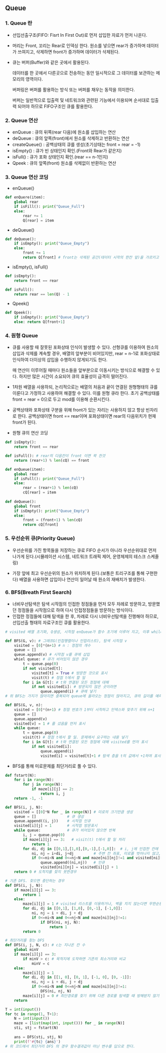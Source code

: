 ## Queue

### 1. Queue 란

- 선입선출구조(FIFO: Fisrt In First Out)로 먼저 삽입한 자료가 먼저 나온다.
- 머리는 Front, 꼬리는 Rear로 인덱싱 한다. 원소를 넣으면 rear가 증가하며 데이터가 쓰여지고, 삭제하면 front가 증가하며 데이터가 삭제된다.

- 큐는 버퍼(Buffer)와 같은 곳에서 활용된다.

  데이터를 한 곳에서 다른곳으로 전송하는 동안 일시적으로 그 데이터를 보관하는 메모리의 영역이다.

  버퍼링은 버퍼를 활용하는 방식 또는 버퍼를 채우는 동작을 의미한다.

  버퍼는 일반적으로 입출력 및 네트워크와 관련된 기능에서 이용되며 순서대로 입출력 되어야 하므로 FIFO구조인 큐를 활용한다.



### 2. Queue 연산

- enQueue : 큐의 뒤쪽(rear 다음)에 원소를 삽입하는 연산
- deQueue : 큐의 앞쪽(front)에서 원소를 삭제하고 반환하는 연산
- createQueue() : 공백상태의 큐를 생성(초기상태는 front = rear = -1)
- isEmpty() : 큐가 빈 상태인지 확인.(Front와 Rear가 같은지)
- isFull() : 큐가 포화 상태인지 확인.(rear == n-1인지)
- Qpeek : 큐의 앞쪽(front) 원소를 삭제없이 반환하는 연산



### 3. Queue 연산 코딩

- enQueue()

```python
def enQuere(item):
    global rear
    if isFill(): print("Queue_Full")
    else:
        rear += 1
        Q[rear] = item
```

- deQueue()

```python
def deQueue():
    if isEmpty(): print("Queue_Empty")
    else:
        front += 1
        return Q[front] # front는 삭제된 공간(데이터 시작의 한칸 앞)을 가르키고 있음에 주의
```

- isEmpty(), isFull()

```python
def isEmpty():
    return front == rear

def isFull():
    return rear == len(Q) - 1
```

- Qpeek()

```python
def Qpeek():
    if isEmpty(): print("Queue_Empty")
    else: return Q[front+1]
```



### 4. 원형 Queue

- 큐를 사용할 때 잘못된 포화상태 인식이 발생할 수 있다. 선형큐를 이용하여 원소의 삽입과 삭제를 계속할 경우, 배열의 앞부분이 비어있지만, rear = n-1로 포화상태로 인식하여 더이상의 삽입을 수행하지 않게되기도 한다.

  매 연산이 이루어질 때마다 원소들을 앞부분으로 이동시키는 방식으로 해결할 수 있다. 하지만 많은 시간이 소요되어 큐의 효율성이 급격히 떨어진다.



-  1차원 배열을 사용하되, 논리적으로는 배열의 처음과 끝이 연결된 원형형태의 큐를 이룬다고 가정하고 사용하여 해결할 수 있다. 이를 원형 큐라 한다. 초기 공백상태를 front = rear = 0으로 두고 mod를 이용해 순환시킨다.
- 공백상태와 포화상태 구분을 위해 front가 있는 자리는 사용하지 않고 항상 빈자리로 한다. 공백상태이면 front == rear이며 포화상태이면 rear의 다음위치가 현재 front가 된다.

- 원형 큐의 연산 코딩

```python
def isEmpty():
    return front == rear

def isFull(): # rear의 다음칸이 front 이면 꽉 찬것
    return (rear+1) % len(cQ) == front

def enQueue(item):
    global rear
    if isFull(): print("Queue_Full")
    else:
        rear = (rear+1) % len(cQ)
        cQ[rear] = item
        
def deQueue():
    global front
    if isEmpty(): print("Queue_Empty")
    else:
        front = (front+1) % len(cQ)
        return cQ[front]
```



### 5. 우선순위 큐(Priority Queue)

- 우선순위를 가진 항목들을 저장하는 큐로 FIFO 순서가 아니라 우선순위대로 먼저 나가게 된다.(시뮬레이션 시스템, 네트워크 트래픽 제어, 운영체제의 테스크 스케줄링)

- 가장 앞에 최고 우선순위의 원소가 위치하게 된다.(보통은 트리구조를 통해 구현한다) 배열을 사용하면 삽입이나 연산이 일어날 때 원소의 재배치가 발생한다.



### 6. BFS(Breath First Search)

- 너비우선탐색은 탐색 시작점의 인접한 정점들을 먼저 모두 차례로 방문하고, 방문했던 정점들을 시작점으로 하여 다시 인접정점들을 방문하는 방식이다.
- 인접한 정점들에 대해 탐색을 한 후, 차례로 다시 너비우선탐색을 진행해야 하므로, 선입선출 형태의 자료구조인 큐를 활용한다.

```python
# visited 배열 초기화, Q생성, 시작점 enQueue가 함수 초기에 이루어 지고, 이후 while문에 의해 탐색이 이루어 진다.

def BFS(G, v): # 그래프G(인접행렬이나 인접리스트), 탐색 시작점 v
    visited = [0]*(n+1) # n : 정점의 개수
    queue = []
    queue.append(v) # 시작점 v를 큐에 삽입
    whiel queue: # 큐가 비어있지 않은 경우
        t = queue.pop(0)
        if not visited[t]:
            visited[t] = True # 방문한 것으로 표시
            visit(t) # 정점 t에서 할 일
        for i in G[t]: # t와 연결된 모든 정점에 대해
            if not visited[i]: # 방문되지 않은 곳이라면
                queue.append(i) # 큐에 넣기
# 위 BFS는 가지가 많아지면 중복되어 queue에 올라오는 정점이 많아지고, 큐의 길이를 예측하기 어렵다.

def BFS(G, v, n):
    visited = [0]*(n+1) # 정점 번호가 1부터 시작하고 인덱스와 맞추기 위해 n+1
    queue = []
    queue.append(v)
    visited[v] = 1 # 줄 섰음을 먼저 표시
    while queue:
        t = queue.pop(0)
        visit(t) # 정점 t에서 할 일. 문제에서 요구하는 내용 넣기
        for i in G[t]: # t와 연결된 모든 정점에 대해 visited를 먼저 표시
            if not visited[i]:
                queue.append(i)
                visited[i] = visited[t]+1 # 탐색 층을 t의 값에서 +1하여 표시
```



- BFS를 통해 미로문제를 최단거리로 풀 수 있다.

```python
def fstart(N):
    for i in range(N):
        for j in range(N):
            if maze[i][j] == 2:
                return i, j
    return -1, -1

def BFS(i, j, N):
    visited = [[0]*N for _ in range(N)] # 미로의 크기만큼 생성
    queue = []              # 큐 생성
    queue.append((i, j))    # 시작점 인큐
    visited[i][j] = 1       # 시작점 방문표시
    while queue:            # 큐가 비어있지 않으면 반복
        i, j = queue.pop(0)
        if maze[i][j] == 3:   # visit(t) t에서 할 일 처리
            return 1
        for di, dj in [[0,1],[1,0],[0,-1],[-1,0]]:  # i, j에 인접한 칸에 대해
            ni, nj = i+di, j+dj         # 주변 칸 좌표, 미로를 벗어나지 않고, 인접(벽이 아님)
            if 0<=ni<N and 0<=nj<N and maze[ni][nj]!=1 and visited[ni][nj] ==0:
                queue.append((ni,nj))   # 인큐
                visited[ni][nj] = visited[i][j] + 1
    return 0 # 도착지를 찾지 못한경우

# 기존 DFS. 찾으면 중단하는 경우
def DFS(i, j, N):
    if maze[i][j] == 3:
        return 1
    else:
        maze[i][j] = 1 # visited 리스트를 이용하거나, 벽을 치지 않는다면 무한순환에 빠질 수 있다.
        for di, dj in [[0,1], [1,0], [0,-1], [-1,0]]:
            ni, nj = i + di, j + dj
            if 0<=ni<N and 0<=nj<N and maze[ni][nj]!=1:
                if DFS(ni, nj, N):
                    return 1
        return 0

# 최단거리를 찾는 DFS
def DFS(i, j, N, c): # c는 지나온 칸 수
    global minV
    if maze[i][j] == 3:
        if minV > c: # 목적지에 도착하면 기존의 최소거리와 비교
            minV = c
    else:
        maze[i][j] = 1
        for di, dj in [[1, 0], [0, 1], [-1, 0], [0, -1]]:
            ni, nj = i + di, j + dj
            if 0<=ni<N and 0<=nj<N and maze[ni][nj]!=1:
                DFS(ni, nj, N)
        maze[i][j] = 0 # 최단경로를 찾기 위해 다른 경로를 탐색할 때 방해받지 않기 위해 벽 지우기.
    return

T = int(input())
for tc in range(1, T+1):
    N = int(input())
    maze = [list(map(int, input())) for _ in range(N)]
    sti, stj = fstart(N)
    
    ans = DFS(sti, stj, N)
    print(f'#{tc} {ans}')
# 위 코드에서 최단거리 DFS 의 경우 함수결과값이 아닌 변수를 답으로 한다.
```
